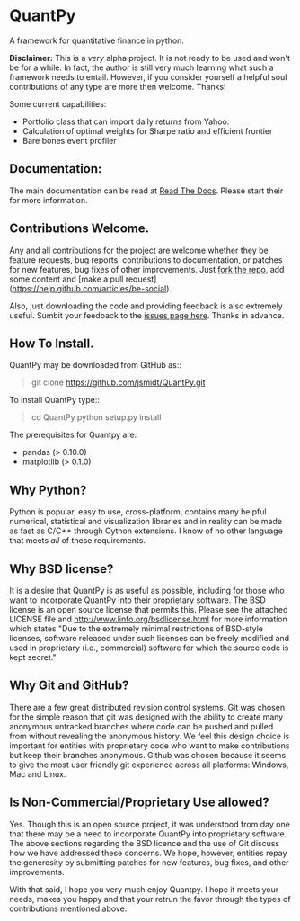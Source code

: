 QuantPy
==========

A framework for quantitative finance in python.

**Disclaimer:** This is a *very* alpha project.  It is not ready to be used and
won't be for a while.  In fact, the author is still very much learning what
such a framework needs to entail.  However, if you consider yourself a helpful
soul contributions of any type are more then welcome. Thanks!


Some current capabilities:
   * Portfolio class that can import daily returns from Yahoo.
   * Calculation of optimal weights for Sharpe ratio and efficient frontier
   * Bare bones event profiler

Documentation:
--------------

The main documentation can be read at [Read The Docs](https://quantpy.readthedocs.org/en/v0.1.1/).  Please start their for more information.

Contributions Welcome.
----------------------

Any and all contributions for the project are welcome whether they be feature
requests, bug reports, contributions to documentation, or patches for new
features, bug fixes of other improvements.  Just [fork the
repo](https://help.github.com/articles/fork-a-repo), add some content and [make
a pull request] (https://help.github.com/articles/be-social). 

Also, just downloading the code and providing feedback is also extremely
useful. Sumbit your feedback to the [issues page
here](https://github.com/jsmidt/QuantPy/issues?state=open).  Thanks in advance.


How To Install.
---------------

QuantPy may be downloaded from GitHub as::

  > git clone https://github.com/jsmidt/QuantPy.git

To install QuantPy type::

  > cd QuantPy
  > python setup.py install 

The prerequisites for Quantpy are:

* pandas (> 0.10.0)
* matplotlib (> 0.1.0)


Why Python?
-----------

Python is popular, easy to use, cross-platform, contains many helpful
numerical, statistical and visualization libraries and in reality can be made
as fast as C/C++ through Cython extensions. I know of no other language that
meets *all* of these requirements. 

Why BSD license?
----------------

It is a desire that QuantPy is as useful as possible, including for those who
want to incorporate QuantPy into their proprietary software. The BSD license is
an open source license that permits this. Please see the attached LICENSE file
and http://www.linfo.org/bsdlicense.html for more information which states "Due
to the extremely minimal restrictions of BSD-style licenses, software released
under such licenses can be freely modified and used in proprietary (i.e.,
commercial) software for which the source code is kept secret."

Why Git and GitHub?
-------------------

There are a few great distributed revision control systems. Git was chosen for
the simple reason that git was designed with the ability to create many
anonymous untracked branches where code can be pushed and pulled from without
revealing the anonymous history.  We feel this design choice is important for
entities with proprietary code who want to make contributions but keep their
branches anonymous.  Github was chosen because it seems to give the most user
friendly git experience across all platforms: Windows, Mac and Linux. 


Is Non-Commercial/Proprietary Use allowed?
------------------------------------------

Yes.  Though this is an open source project, it was understood from day one
that there may be a need to incorporate QuantPy into proprietary software. The
above sections regarding the BSD licence and the use of Git discuss how we
have addressed these concerns.  We hope, however, entities repay the generosity
by submitting patches for new features, bug fixes, and other improvements. 


With that said, I hope you very much enjoy Quantpy.  I hope it meets your
needs, makes you happy and that your retrun the favor through the types of
contributions mentioned above. 
